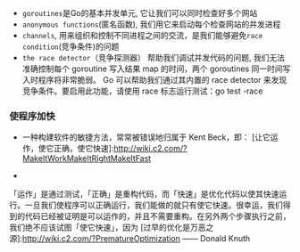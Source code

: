 - `goroutines`是Go的基本并发单元, 它让我们可以同时检查好多个网站
- `anonymous functions`(匿名函数), 我们用它来启动每个检查网站的并发进程
- `channels`, 用来组织和控制不同进程之间的交流，是我们能够避免`race condition`(竞争条件)的问题
- `the race detector`（竞争探测器） 帮助我们调试并发代码的问题, 我们无法准确控制每个 goroutine 写入结果 map 的时间，两个 goroutines 同一时间写入时程序将非常脆弱。 Go
  可以帮助我们通过其内置的 race detector 来发现竞争条件。要启用此功能，请使用 race 标志运行测试：go test -race

### 使程序加快

- 一种构建软件的敏捷方法，常常被错误地归属于 Kent Beck，即：
  [让它运作，使它正确，使它快速]:http://wiki.c2.com/?MakeItWorkMakeItRightMakeItFast
  
-
「运作」是通过测试，「正确」是重构代码，而「快速」是优化代码以使其快速运行。一旦我们使程序可以正确运行，我们能做的就只有使它快速。很幸运，我们得到的代码已经被证明是可以运作的，并且不需要重构。在另外两个步骤执行之前，我们绝不应该试图「使它快速」，因为
[过早的优化是万恶之源]:http://wiki.c2.com/?PrematureOptimization —— Donald Knuth